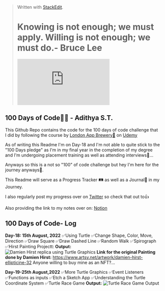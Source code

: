 


> Written with [StackEdit](https://stackedit.io/).
> # Knowing is not enough; we must apply. Willing is not enough; we must do.- Bruce Lee 
>![Image of Bruce Lee](https://www.inc.com/ilan-mochari/bruce-lee-learning.html)
## 100 Days of Code🐍🔥 - Adithya S.T.
This Github Repo contains the code for the 100 days of code challenge that I did by following the course by [London App Brewery🍺](https://www.londonappbrewery.com/) on [Udemy](https://www.udemy.com/course/100-days-of-code/)

As of writing this Readme I'm on Day-18 and I'm not able to quite stick to the "100 Days pledge" as I'm in my final year in the completion of my degree and I'm undergoing placement training as well as attending interviews🥵...

Anyways so this is a not so "100" of code challenge but hey I'm here for the journey anyways🧗.

This Readme will serve as a Progress Tracker 🛤️ as well as a Journal📗 in my Journey.

I also regularly post my progress over on [Twitter](https://twitter.com/adithya_st) so check that out to👍

Also providing the link to my notes over on:  [Notion](https://adithya1010.notion.site/100-Days-of-Code-504b2b4887434c2c802e5c6a97002d62)


## 100 Days of Code- Log

**Day-18: 15th August, 2022**
✅Using Turtle
✅Change Shape, Color, Move, Direction
✅Draw Square
✅Draw Dashed Line
✅Random Walk
✅Spirograph
✅Hirst Painting Projectt:
**Output:**
![Damien Hirst replica using Turtle Graphics](https://pbs.twimg.com/media/FaIMl6WaAAIlbzg?format=jpg&name=medium)
**Link for the original Painting done by Damien Hirst:** https://www.artsy.net/artwork/damien-hirst-ellipticine-32
Anyone willing to buy mine as an NFT?...

**Day-19-25th August,2022**
✅More Turtle Graphics
✅Event Listeners
✅Functions as inputs
✅Etch a Sketch App
✅Understanding the Turtle Coordinate System
✅Turtle Race Game
**Output:**
![Turtle Race Game Output](https://imgur.com/gallery/vcl3OYo)
